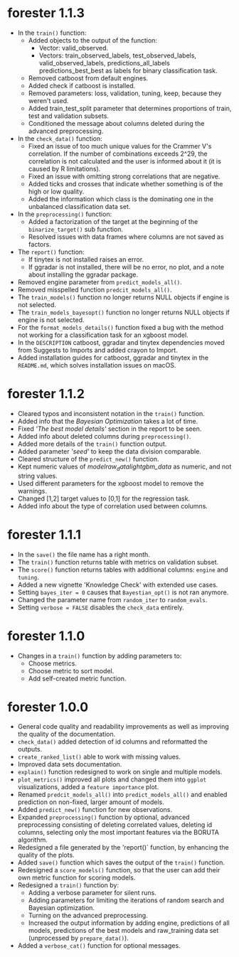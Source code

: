 # forester 1.1.3
* In the `train()` function:
  * Added objects to the output of the function: 
    * Vector: valid_observed.
    * Vectors: train_observed_labels, test_observed_labels, valid_observed_labels, predictions_all_labels predictions_best_best as labels for binary classification task.
  * Removed catboost from default engines.
  * Added check if catboost is installed.
  * Removed parameters: loss, validation, tuning, keep, because they weren't used.
  * Added train_test_split parameter that determines proportions of train, test and validation subsets.
  * Conditioned the message about columns deleted during the advanced preprocessing.
* In the `check_data()` function:
  * Fixed an issue of too much unique values for the Crammer V's correlation. If the number of combinations exceeds 2^29, the correlation is not calculated and the user is informed about it (it is caused by R limitations). 
  * Fixed an issue with omitting strong correlations that are negative.
  * Added ticks and crosses that indicate whether something is of the high or low quality.
  * Added the information which class is the dominating one in the unbalanced classification data set.
* In the `preprocessing()` function: 
  * Added a factorization of the target at the beginning of the `binarize_target()` sub function. 
  * Resolved issues with data frames where columns are not saved as factors.
* The `report()` function:
  * If tinytex is not installed raises an error.
  * If ggradar is not installed, there will be no error, no plot, and a note about installing the ggradar package.
* Removed engine parameter from `predict_models_all()`.
* Removed misspelled function `predcit_models_all()`.
* The `train_models()` function no longer returns NULL objects if engine is not selected.
* The `train_models_bayesopt()` function no longer returns NULL objects if engine is not selected.
* For the `format_models_details()` function fixed a bug with the method not working for a classification task for an xgboost model.
* In the `DESCRIPTION` catboost, ggradar and tinytex dependencies moved from Suggests to Imports and added crayon to Import.
* Added installation guides for catboost, ggradar and tinytex in the `README.md`, which solves installation issues on macOS.


# forester 1.1.2
* Cleared typos and inconsistent notation in the `train()` function.
* Added info that the *Bayesian Optimization* takes a lot of time.
* Fixed *'The best model details'* section in the report to be seen.
* Added info about deleted columns during `preprocessing()`.
* Added more details of the `train()` function output.
* Added parameter *'seed'* to keep the data division comparable.
* Cleared structure of the `predict_new()` function.
* Kept numeric values of *model$raw_data$lightgbm_data* as numeric, and not string values.
* Used different parameters for the xgboost model to remove the warnings.
* Changed [1,2] target values to [0,1] for the regression task.
* Added info about the type of correlation used between columns.

# forester 1.1.1
* In the `save()` the file name has a right month.
* The `train()` function returns table with metrics on validation subset.
* The `score()` function returns tables with additional columns: `engine` and `tuning`.
* Added a new vignette 'Knowledge Check' with extended use cases.
* Setting `bayes_iter = 0` causes that `Bayestian_opt()` is not ran anymore.
* Changed the parameter name from `random_iter` to `random_evals`.
* Setting `verbose = FALSE` disables the `check_data` entirely.

# forester 1.1.0
* Changes in a `train()` function by adding parameters to:
	* Choose metrics.
	* Choose metric to sort model.
	* Add self-created metric function.
# forester 1.0.0
* General code quality and readability improvements as well as improving the quality of the documentation.
* `check_data()` added detection of id columns and reformatted the outputs.
* `create_ranked_list()` able to work with missing values.
* Improved data sets documentation.
* `explain()` function redesigned to work on single and multiple models.
* `plot_metrics()` improved all plots and changed them into `ggplot` visualizations, added a `feature importance` plot.
* Renamed `predcit_models_all()` into `predict_models_all()` and enabled prediction on non-fixed, larger amount of models.
* Added `predict_new()` function for new observations.
* Expanded `preprocessing()` function by optional, advanced preprocessing consisting of deleting correlated values, deleting id columns, selecting only the most important features via the BORUTA algorithm.
* Redesigned a file generated by the 'report()` function, by enhancing the quality of the plots.
* Added `save()` function which saves the output of the `train()` function.
* Redesigned a `score_models()` function, so that the user can add their own metric function for scoring models.
* Redesigned a `train()` function by:
	* Adding a verbose parameter for silent runs.
	* Adding parameters for limiting the iterations of random search and Bayesian optimization.
	* Turning on the advanced preprocessing.
	* Increased the output information by adding engine, predictions of all models, predictions of the best models and raw_training data set (unprocessed by `prepare_data()`).
* Added a `verbose_cat()` function for optional messages.
